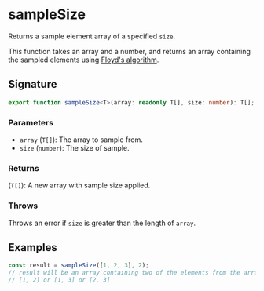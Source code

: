 # sampleSize

Returns a sample element array of a specified `size`.

This function takes an array and a number, and returns an array containing the sampled elements using [Floyd's algorithm](https://www.nowherenearithaca.com/2013/05/robert-floyds-tiny-and-beautiful.html).

## Signature

```typescript
export function sampleSize<T>(array: readonly T[], size: number): T[];
```

### Parameters

- `array` (`T[]`): The array to sample from.
- `size` (`number`): The size of sample.

### Returns

(`T[]`): A new array with sample size applied.

### Throws

Throws an error if `size` is greater than the length of `array`.

## Examples

```typescript
const result = sampleSize([1, 2, 3], 2);
// result will be an array containing two of the elements from the array.
// [1, 2] or [1, 3] or [2, 3]
```
